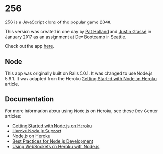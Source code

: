 # 256

256 is a JavaScript clone of the popular game [2048](https://gabrielecirulli.github.io/2048/).

This version was created in one day by [Pat Holland](https://github.com/pholls) and [Justin Grassé](https://github.com/justGrasse) in January 2017 as an assignment at Dev Bootcamp in Seattle.

Check out the app [here](http://game256.herokuapp.com).

## Node

This app was originally built on Rails 5.0.1. It was changed to use Node.js 5.9.1. It was adapted from the Heroku [Getting Started with Node on Heroku](https://devcenter.heroku.com/articles/getting-started-with-nodejs) article.

## Documentation

For more information about using Node.js on Heroku, see these Dev Center articles:

- [Getting Started with Node.js on Heroku](https://devcenter.heroku.com/articles/getting-started-with-nodejs)
- [Heroku Node.js Support](https://devcenter.heroku.com/articles/nodejs-support)
- [Node.js on Heroku](https://devcenter.heroku.com/categories/nodejs)
- [Best Practices for Node.js Development](https://devcenter.heroku.com/articles/node-best-practices)
- [Using WebSockets on Heroku with Node.js](https://devcenter.heroku.com/articles/node-websockets)

